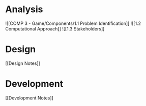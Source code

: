 # Analysis
![[COMP 3 - Game/Components/1.1 Problem Identification]]
![[1.2 Computational Approach]]
![[1.3 Stakeholders]]

# Design
[[Design Notes]]

# Development
[[Development Notes]]